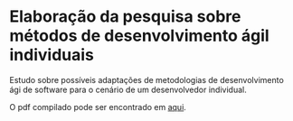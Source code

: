 # Elaboração da pesquisa sobre métodos de desenvolvimento ágil individuais

Estudo sobre possíveis adaptações de metodologias de desenvolvimento ági de software para o cenário de um desenvolvedor individual.

O pdf compilado pode ser encontrado em [aqui](./elaboracao_projeto/Scrumban_como_metolodologia_agil_de_desenvolvimento_de_software_para_desenvolvedores_individuais_Um_estudo_de_caso.pdf).

